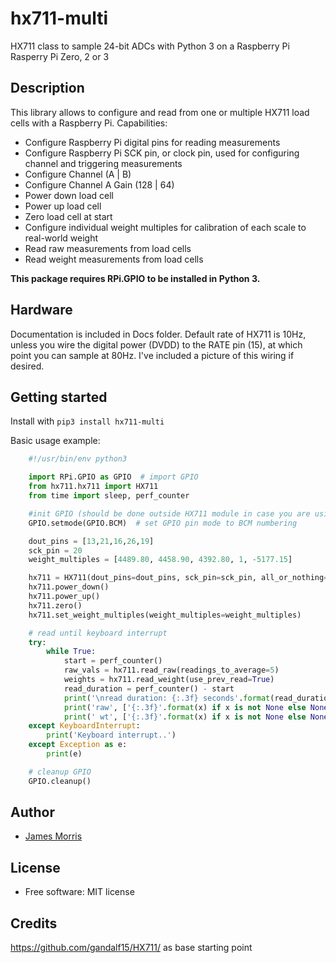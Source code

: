 # hx711-multi

HX711 class to sample 24-bit ADCs with Python 3 on a Raspberry Pi Rasperry Pi Zero, 2 or 3

Description
-----------
This library allows to configure and read from one or multiple HX711 load cells with a Raspberry Pi.
Capabilities:

* Configure Raspberry Pi digital pins for reading measurements
* Configure Raspberry Pi SCK pin, or clock pin, used for configuring channel and triggering measurements
* Configure Channel (A | B)
* Configure Channel A Gain (128 | 64)
* Power down load cell
* Power up load cell
* Zero load cell at start
* Configure individual weight multiples for calibration of each scale to real-world weight
* Read raw measurements from load cells
* Read weight measurements from load cells

**This package requires RPi.GPIO to be installed in Python 3.**

Hardware
-----------
Documentation is included in Docs folder. Default rate of HX711 is 10Hz, unless you wire the digital power (DVDD) to the RATE pin (15), at which point you can sample at 80Hz. I've included a picture of this wiring if desired.

Getting started
---------------

Install with ```pip3 install hx711-multi```

Basic usage example:

```python
    #!/usr/bin/env python3

    import RPi.GPIO as GPIO  # import GPIO
    from hx711.hx711 import HX711
    from time import sleep, perf_counter

    #init GPIO (should be done outside HX711 module in case you are using other GPIO functionality)
    GPIO.setmode(GPIO.BCM)  # set GPIO pin mode to BCM numbering

    dout_pins = [13,21,16,26,19]
    sck_pin = 20
    weight_multiples = [4489.80, 4458.90, 4392.80, 1, -5177.15]

    hx711 = HX711(dout_pins=dout_pins, sck_pin=sck_pin, all_or_nothing=False, log_level='CRITICAL')  # create an object
    hx711.power_down()
    hx711.power_up()
    hx711.zero()
    hx711.set_weight_multiples(weight_multiples=weight_multiples)

    # read until keyboard interrupt
    try:
        while True:
            start = perf_counter()
            raw_vals = hx711.read_raw(readings_to_average=5)
            weights = hx711.read_weight(use_prev_read=True)
            read_duration = perf_counter() - start
            print('\nread duration: {:.3f} seconds'.format(read_duration))
            print('raw', ['{:.3f}'.format(x) if x is not None else None for x in raw_vals])
            print(' wt', ['{:.3f}'.format(x) if x is not None else None for x in weights])
    except KeyboardInterrupt:
        print('Keyboard interrupt..')
    except Exception as e:
        print(e)

    # cleanup GPIO
    GPIO.cleanup()
```

Author
-------
* [James Morris](morrisjam.es)

License
-------
* Free software: MIT license

Credits
---------
https://github.com/gandalf15/HX711/ as base starting point